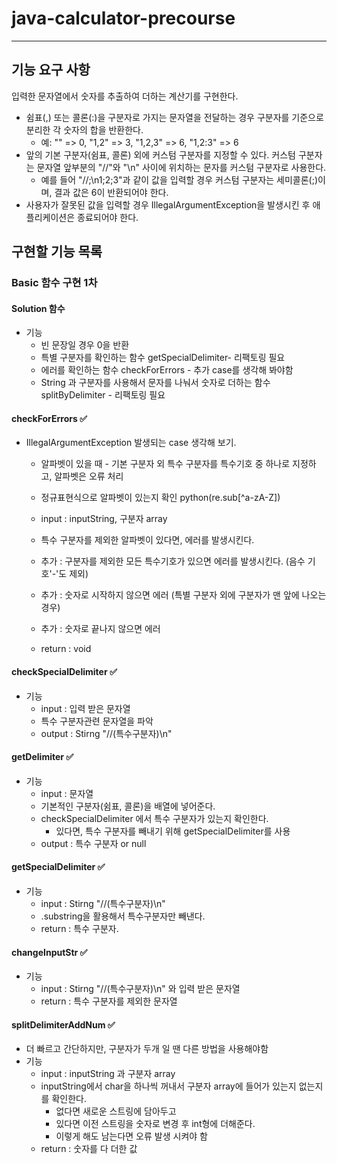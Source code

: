 # java-calculator-precourse

---
## 기능 요구 사항
입력한 문자열에서 숫자를 추출하여 더하는 계산기를 구현한다. 

- 쉼표(,) 또는 콜론(:)을 구분자로 가지는 문자열을 전달하는 경우 구분자를 기준으로 분리한 각 숫자의 합을 반환한다.
  - 예: "" => 0, "1,2" => 3, "1,2,3" => 6, "1,2:3" => 6
- 앞의 기본 구분자(쉼표, 콜론) 외에 커스텀 구분자를 지정할 수 있다. 커스텀 구분자는 문자열 앞부분의 "//"와 "\n" 사이에 위치하는 문자를 커스텀 구분자로 사용한다.
  - 예를 들어 "//;\n1;2;3"과 같이 값을 입력할 경우 커스텀 구분자는 세미콜론(;)이며, 결과 값은 6이 반환되어야 한다.
- 사용자가 잘못된 값을 입력할 경우 IllegalArgumentException을 발생시킨 후 애플리케이션은 종료되어야 한다.


## 구현할 기능 목록

###  Basic 함수 구현 1차

#### Solution 함수
- 기능
  - 빈 문장일 경우 0을 반환
  - 특별 구분자를 확인하는 함수 getSpecialDelimiter- 리팩토링 필요
  - 에러를 확인하는 함수 checkForErrors - 추가 case를 생각해 봐야함
  - String 과 구분자를 사용해서 문자를 나눠서 숫자로 더하는 함수 splitByDelimiter - 리팩토링 필요

#### checkForErrors ✅ 
- IllegalArgumentException 발생되는 case 생각해 보기.
  - 알파벳이 있을 때 - 기본 구분자 외 특수 구분자를 특수기호 중 하나로 지정하고, 알파벳은 오류 처리
  - 정규표현식으로 알파벳이 있는지 확인 python(re.sub[^a-zA-Z])

  - input : inputString, 구분자 array
  - 특수 구분자를 제외한 알파벳이 있다면, 에러를 발생시킨다. 
  - 추가 : 구분자를 제외한 모든 특수기호가 있으면 에러를 발생시킨다. (음수 기호'-'도 제외)
  - 추가 : 숫자로 시작하지 않으면 에러 (특별 구분자 외에 구분자가 맨 앞에 나오는 경우)
  - 추가 : 숫자로 끝나지 않으면 에러 
  - return : void


#### checkSpecialDelimiter ✅
- 기능
  - input : 입력 받은 문자열
  - 특수 구분자관련 문자열을 파악
  - output : Stirng "//(특수구분자)\n"

#### getDelimiter ✅
- 기능
  - input : 문자열
  - 기본적인 구분자(쉼표, 콜론)을 배열에 넣어준다.
  - checkSpecialDelimiter 에서 특수 구분자가 있는지 확인한다.
    - 있다면, 특수 구분자를 빼내기 위해 getSpecialDelimiter를 사용
  - output : 특수 구분자 or null

#### getSpecialDelimiter ✅
- 기능
  - input : Stirng "//(특수구분자)\n"
  - .substring을 활용해서 특수구분자만 빼낸다.
  - return : 특수 구분자.
  
#### changeInputStr ✅
- 기능
  - input : Stirng "//(특수구분자)\n" 와 입력 받은 문자열
  - return : 특수 구분자를 제외한 문자열


#### splitDelimiterAddNum ✅
- 더 빠르고 간단하지만, 구분자가 두개 일 땐 다른 방법을 사용해야함 
- 기능 
  - input : inputString 과 구분자 array
  - inputString에서 char을 하나씩 꺼내서 구분자 array에 들어가 있는지 없는지를 확인한다. 
    - 없다면 새로운 스트링에 담아두고 
    - 있다면 이전 스트링을 숫자로 변경 후 int형에 더해준다.
    - 이렇게 해도 남는다면 오류 발생 시켜야 함
  - return : 숫자를 다 더한 값 